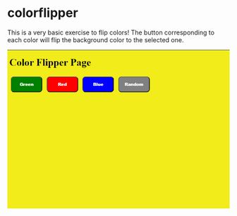 # colorflipper

This is a very basic exercise to flip colors! The button corresponding to each color will flip the background color to the selected one.

![Exercise Screenshot](exercise%20picture.png)
